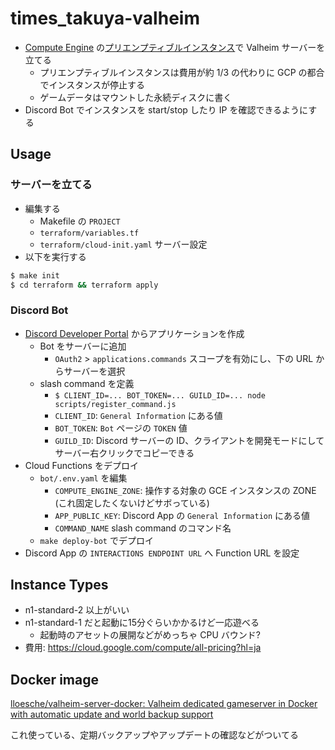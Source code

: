 times_takuya-valheim
===

- [Compute Engine](https://cloud.google.com/compute?hl=ja) の[プリエンプティブルインスタンス](https://cloud.google.com/compute/docs/instances/preemptible?hl=ja)で Valheim サーバーを立てる
  - プリエンプティブルインスタンスは費用が約 1/3 の代わりに GCP の都合でインスタンスが停止する
  - ゲームデータはマウントした永続ディスクに書く
- Discord Bot でインスタンスを start/stop したり IP を確認できるようにする
## Usage

### サーバーを立てる

- 編集する
  - Makefile の `PROJECT`
  - `terraform/variables.tf`
  - `terraform/cloud-init.yaml` サーバー設定
- 以下を実行する

```sh
$ make init
$ cd terraform && terraform apply
```

### Discord Bot

- [Discord Developer Portal](https://discord.com/developers/applications) からアプリケーションを作成
  - Bot をサーバーに追加
    - `OAuth2` > `applications.commands` スコープを有効にし、下の URL からサーバーを選択
  - slash command を定義
    - `$ CLIENT_ID=... BOT_TOKEN=... GUILD_ID=... node scripts/register_command.js`
    - `CLIENT_ID`: `General Information` にある値
    - `BOT_TOKEN`: `Bot` ページの `TOKEN` 値
    - `GUILD_ID`: Discord サーバーの ID、クライアントを開発モードにしてサーバー右クリックでコピーできる
- Cloud Functions をデプロイ
  - `bot/.env.yaml` を編集
    - `COMPUTE_ENGINE_ZONE`: 操作する対象の GCE インスタンスの ZONE (これ固定したくないけどサボっている)
    - `APP_PUBLIC_KEY`: Discord App の `General Information` にある値
    - `COMMAND_NAME` slash command のコマンド名
  - `make deploy-bot` でデプロイ
- Discord App の `INTERACTIONS ENDPOINT URL` へ Function URL を設定

## Instance Types

- n1-standard-2 以上がいい
- n1-standard-1 だと起動に15分ぐらいかかるけど一応遊べる
  - 起動時のアセットの展開などがめっちゃ CPU バウンド?
- 費用: https://cloud.google.com/compute/all-pricing?hl=ja

## Docker image

[lloesche/valheim-server-docker: Valheim dedicated gameserver in Docker with automatic update and world backup support](https://github.com/lloesche/valheim-server-docker)

これ使っている、定期バックアップやアップデートの確認などがついてる
